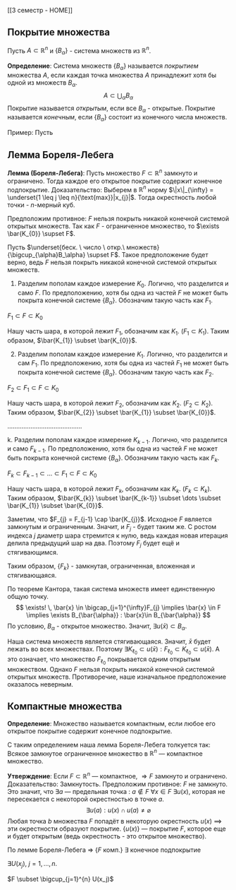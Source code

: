 [[3 семестр - HOME]]
## Покрытие множества
Пусть $A \subset \mathbb{R}^n$ и $\{ B_{\alpha} \}$ - система множеств из $\mathbb{R}^{n}$.

**Определение**: Система множеств $\{ B_{\alpha} \}$ называется *покрытием* множества $A$, если каждая точка множества $A$ принадлежит хотя бы одной из множеств $B_{\alpha}$.
$$
A \subset \bigcup_{\alpha}B_{\alpha}
$$
Покрытие называется *открытым*, если все $B_{\alpha}$ - открытые.
Покрытие называется *конечным*, если $\{ B_{\alpha} \}$ состоит из конечного числа множеств.

Пример: Пусть 
## Лемма Бореля-Лебега
**Лемма (Бореля-Лебега)**: Пусть множество $F \subset \mathbb{R}^{n}$ замкнуто и ограничено. Тогда каждое его открытое покрытие содержит конечное подпокрытие.
Доказательство: Выберем в $\mathbb{R}^{n}$ норму $\|x\|_{\infty} = \underset{1 \leq j \leq n}{\text{max}}|x_{j}|$. Тогда окрестность любой точки - $n$-мерный куб.

Предположим противное: $F$ нельзя покрыть никакой конечной системой открытых множеств. Так как $F$ - ограниченное множество, то $\exists \bar{K_{0}} \supset F$. 

Пусть $\underset{беск. \ число \ откр.\ множеств}{\bigcup_{\alpha}B_\alpha} \supset F$. Такое предположение будет верно, ведь $F$ нельзя покрыть никакой конечной системой открытых множеств.

1. Разделим пополам каждое измерение $K_{0}$. Логично, что разделится и само $F$. По предположению, хотя бы одна из частей $F$ не может быть покрыта конечной системе $\{ B_{\alpha} \}$. Обозначим такую часть как $F_{1}$.

$F_{1} \subset F \subset K_{0}$

Нашу часть шара, в которой лежит $F_{1}$, обозначим как $K_{1}$. ($F_{1}\subset K_{1}$). Таким образом, $\bar{K_{1}} \subset \bar{K_{0}}$.

2. Разделим пополам каждое измерение $K_{1}$. Логично, что разделится и сам $F_{1}$. По предположению, хотя бы одна из частей $F_{1}$ не может быть покрыта конечной системе $\{ B_{\alpha} \}$. Обозначим такую часть как $F_{2}$.

$F_{2}\subset F_{1} \subset F \subset K_{0}$

Нашу часть шара, в которой лежит $F_{2}$, обозначим как $K_{2}$. ($F_{2}\subset K_{2}$). Таким образом, $\bar{K_{2}} \subset \bar{K_{1}} \subset \bar{K_{0}}$.

$\dots\dots\dots\dots\dots\dots\dots\dots\dots\dots\dots\dots\dots\dots$

k. Разделим пополам каждое измерение $K_{k-1}$. Логично, что разделится и само $F_{k-1}$. По предположению, хотя бы одна из частей $F$ не может быть покрыта конечной системе $\{ B_{\alpha} \}$. Обозначим такую часть как $F_{k}$.

$F_{k}\subset F_{k-1} \subset \dots \subset F_{1} \subset F \subset K_{0}$

Нашу часть шара, в которой лежит $F_{k}$, обозначим как $K_{k}$. ($F_{k}\subset K_{k}$). Таким образом, $\bar{K_{k}} \subset \bar{K_{k-1}} \subset \dots \subset \bar{K_{1}} \subset \bar{K_{0}}$.

Заметим, что $F_{j} = F_{j-1} \cap \bar{K_{j}}$. Исходное $F$ является замкнутым и ограниченным. Значит, и $F_{j}$ - будет таким же. С ростом индекса $j$ диаметр шара стремится к нулю, ведь каждая новая итерация делила предыдущий шар на два. Поэтому $F_{j}$ будет ещё и стягивающимся.

Таким образом, $\{ F_{k} \}$ - замкнутая, ограниченная, вложенная и стягивающаяся. 

По теореме Кантора, такая система множеств имеет единственную общую точку.
$$
\exists! \, \bar{x} \in \bigcap_{j=1}^{\infty}F_{j} \implies \bar{x} \in F \implies \exists B_{\bar{\alpha}} : \bar{x}\in B_{\bar{\alpha}}
$$
По условию, $B_{\alpha}$ - открытое множество. Значит, $\exists u(\bar{x})\subset B_{\alpha}$.

Наша система множеств является стягивающаяся. Значит, $\bar{x}$ будет лежать во всех множествах. Поэтому $\exists K_{\ell_{0}} \subset u(\bar{x}):F_{\ell_{0}} \subset K_{\ell_{0}} \subset u(\bar{x})$. А это означает, что множество $F_{\ell_{0}}$ покрывается одним открытым множеством. Однако $F$ нельзя покрыть никакой конечной системой открытых множеств. Противоречие, наше изначальное предположение оказалось неверным.

## Компактные множества

**Определение**: Множество называется компактным, если любое его открытое покрытие содержит конечное подпокрытие.

С таким определением наша лемма Бореля-Лебега толкуется так: Всякое замкнутое ограниченное множество в $\mathbb{R}^n$ — компактное множество.

**Утверждение**: Если $F \subset \mathbb{R}^n$ — компактное, $\Rightarrow F$ замкнуто и ограничено.
Доказательство: Замкнутость. Предположим противное: $F$ не замкнуто. Это значит, что $\exists a$ — предельная точка : $a \notin F$
$\forall x \in F$ $\exists u(x)$, которая не пересекается с некоторой окрестностью в точке $a$.
$$
\exists u(a) : u(x) \cap u(a) \ne \varnothing
$$
Любая точка $b$ множества $F$ попадёт в некоторую окрестность $u(x)$
$\implies$ эти окрестности образуют покрытие. $\{u(x)\}$ — покрытие $F$, которое еще и будет открытым (ведь окрестность - это открытое множество). 

По лемме Бореля-Лебега
$\Rightarrow$ $\{F \text{ комп.}\}$ $\exists$ конечное подпокрытие

$\exists U(x_j)$, $j = 1, \dots, n$.

$F \subset \bigcup_{j=1}^{n} U(x_j)$
